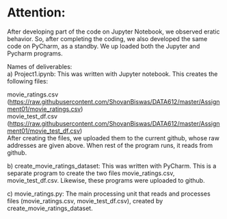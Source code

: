 # Attention:  
After developing part of the code on Jupyter Notebook, we observed eratic behavior. So, after completing the coding, we also developed the same code on PyCharm, as a standby. We up loaded both the Jupyter and Pycharm programs.  

Names of deliverables:  
a) Project1.ipynb: This was written with Jupyter notebook. This creates the following files:

movie_ratings.csv (https://raw.githubusercontent.com/ShovanBiswas/DATA612/master/Assignment01/movie_ratings.csv)  
movie_test_df.csv (https://raw.githubusercontent.com/ShovanBiswas/DATA612/master/Assignment01/movie_test_df.csv)  
After creating the files, we uploaded them to the current github, whose raw addresses are given above. When rest of the program runs, it reads from github.  

b) create_movie_ratings_dataset: This was written with PyCharm. This is a separate program to create the two files movie_ratings.csv, movie_test_df.csv. Likewise, these programs were uploaded to github.  

c) movie_ratings.py: The main processing unit that reads and processes files (movie_ratings.csv, movie_test_df.csv), created by create_movie_ratings_dataset.
